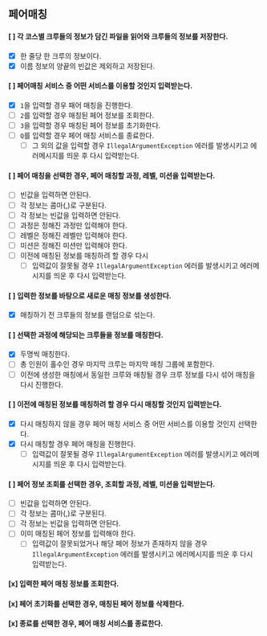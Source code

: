 ## 페어매칭

#### [ ] 각 코스별 크루들의 정보가 담긴 파일을 읽어와 크루들의 정보를 저장한다.
- [x] 한 줄당 한 크루의 정보이다.
- [x] 이름 정보의 양끝의 빈값은 제외하고 저장된다.

#### [ ] 페어매칭 서비스 중 어떤 서비스를 이용할 것인지 입력받는다.
- [x] `1`을 입력할 경우 패어 매칭을 진행한다.
- [ ] `2`를 입력할 경우 매칭된 페어 정보를 조회한다.
- [ ] `3`을 입력할 경우 매칭된 페어 정보를 초기화한다.
- [ ] `Q`를 입력할 경우 페어 매칭 서비스를 종료한다.
  - [ ] 그 외의 값을 입력할 경우 `IllegalArgumentException` 에러를 발생시키고 에러메시지를 띄운 후 다시 입력받는다.
  
#### [ ] 페어 매칭을 선택한 경우, 페어 매칭할 과정, 레벨, 미션을 입력받는다.
- [ ] 빈값을 입력하면 안된다.
- [ ] 각 정보는 콤마(,)로 구분된다.
- [ ] 각 정보는 빈값을 입력하면 안된다.
- [ ] 과정은 정해진 과정만 입력해야 한다.
- [ ] 레벨은 정해진 레벨만 입력해야 한다.
- [ ] 미션은 정해진 미션만 입력해야 한다.
- [ ] 이전에 매칭된 정보를 매칭하려 할 경우 다시 
  - [ ] 입력값이 잘못될 경우 `IllegalArgumentException` 에러를 발생시키고 에러메시지를 띄운 후 다시 입력받는다.

#### [ ] 입력한 정보를 바탕으로 새로운 매칭 정보를 생성한다.
- [x] 매칭하기 전 크루들의 정보를 랜덤으로 섞는다.

#### [ ] 선택한 과정에 해당되는 크루들을 정보를 매칭한다.
- [x] 두명씩 매칭한다.
- [ ] 총 인원이 홀수인 경우 마지막 크루는 마지막 매칭 그룹에 포함한다.
- [ ] 이전에 생성한 매칭에서 동일한 크루와 매칭될 경우 크루 정보를 다시 섞어 매칭을 다시 진행한다.

#### [ ] 이전에 매칭된 정보를 매칭하려 할 경우 다시 매칭할 것인지 입력받는다.
- [x] 다시 매칭하지 않을 경우 페어 매칭 서비스 중 어떤 서비스를 이용할 것인지 선택한다.
- [x] 다시 매칭할 경우 페어 매칭을 진행한다.
  - [ ] 입력값이 잘못될 경우 `IllegalArgumentException` 에러를 발생시키고 에러메시지를 띄운 후 다시 입력받는다.

#### [ ] 페어 정보 조회를 선택한 경우, 조회할 과정, 레벨, 미션을 입력받는다.
- [ ] 빈값을 입력하면 안된다.
- [ ] 각 정보는 콤마(,)로 구분된다.
- [ ] 각 정보는 빈값을 입력하면 안된다.
- [ ] 이미 매칭된 페어 정보를 입력해야 한다.
  - [ ] 입력값이 잘못되었거나 해당 페어 정보가 존재하지 않을 경우 `IllegalArgumentException` 에러를 발생시키고 에러메시지를 띄운 후 다시 입력받는다.

#### [x] 입력한 페어 매칭 정보를 조회한다.

#### [x] 페어 초기화를 선택한 경우, 매칭된 페어 정보를 삭제한다.

#### [x] 종료를 선택한 경우, 페어 매칭 서비스를 종료한다.
